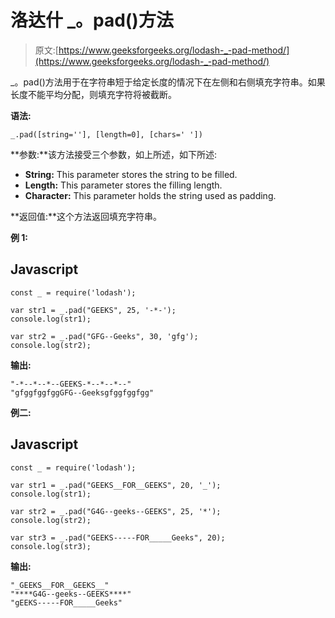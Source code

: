 # 洛达什 _。pad()方法

> 原文:[https://www.geeksforgeeks.org/lodash-_-pad-method/](https://www.geeksforgeeks.org/lodash-_-pad-method/)

_。pad()方法用于在字符串短于给定长度的情况下在左侧和右侧填充字符串。如果长度不能平均分配，则填充字符将被截断。

**语法:**

```
_.pad([string=''], [length=0], [chars=' '])

```

**参数:**该方法接受三个参数，如上所述，如下所述:

*   **String:** This parameter stores the string to be filled.
*   **Length:** This parameter stores the filling length.
*   **Character:** This parameter holds the string used as padding.

**返回值:**这个方法返回填充字符串。

**例 1:**

## Javascript

```
const _ = require('lodash'); 

var str1 = _.pad("GEEKS", 25, '-*-');
console.log(str1);

var str2 = _.pad("GFG--Geeks", 30, 'gfg');
console.log(str2);
```

**输出:**

```
"-*--*--*--GEEKS-*--*--*--"
"gfggfggfggGFG--Geeksgfggfggfgg"

```

**例二:**

## Javascript

```
const _ = require('lodash'); 

var str1 = _.pad("GEEKS__FOR__GEEKS", 20, '_');
console.log(str1);

var str2 = _.pad("G4G--geeks--GEEKS", 25, '*');
console.log(str2);

var str3 = _.pad("GEEKS-----FOR_____Geeks", 20);
console.log(str3);
```

**输出:**

```
"_GEEKS__FOR__GEEKS__"
"****G4G--geeks--GEEKS****"
"gEEKS-----FOR_____Geeks"

```